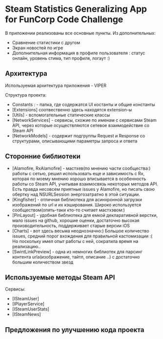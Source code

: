 # Steam Statistics Generalizing App for FunCorp Code Challenge

В приложении реализованы все основные пункты.
Из дополнительных:
- Сравнение статистики с другом
- Экран новостей по игре
- Дополнительная информация в профиле пользователя : статус онлайн, уровень стима, тип профиля, 
логаут :)

## Архитектура

Используемая архитектура приложения - VIPER

Структура проекта:

- Constants : - папка, где содержатся UI костанты и общие константы 
- [Extensions] соотвественно здесь находятся extension-ы
- [Utils] - вспомогательные статические классы
- [NetworkServices] - сервисы, схожие по именам с сервисами Steam API, через которые осуществляются сетевое взаимодействие со Steam API
- [NetworkModels] - содержит подгруппы Request и Response со структурами, описывающими параметры запроса и ответа


## Сторонние библиотеки

- [Alamofire, RxAlamofire] - мастхев(по мнению части сообщества:) работы с сетью, решил использовать еще и 
зависимость с Rx, которая по моему мнению хорошо вписывается в особенность работы со Steam API, учитывая взаимосвязь некоторых методов API. Есть правда несовсем приятные issues у Alamofire, но писать свою обертку над NSURLSession энергозатратно в этой ситуации.
- [Kingfisher] - отличная библиотека для асинхронной загрузки изображений по url и их кэширования. Широко используется сообществом(опять-таки кто-то считает мастхэвом:)
- [PinLayout] - удобная библиотека для емкой декларативной верстки, мало issues на github, хорошие оценки, достаточно высокая производительность, поддерживает старые версии iOS
- [Charts] - вот здесь весьма неоднозначно:) Большое количество issues, средний порог вхождения для правильной кастомизации :( Но поскольку имел опыт работы с ней, сократила время на реализацию..
- [SwintLinkPreview] - одна из немногих библиотек для парсинг контента urla(изображение, тайтл, описание ..) с достаточно большим количеством звезд

## Используемые методы Steam API

Сервисы:
- [ISteamUser]
- [IPlayerService]
- [ISteamUserStats]
- [ISteamNews]


## Предложения по улучшению кода проекта
